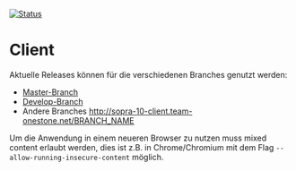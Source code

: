 [![Status](https://travis-ci.org/SoPra-Team-10/Client.svg?branch=master)](https://travis-ci.org/SoPra-Team-10/Client)
# Client
Aktuelle Releases können für die verschiedenen Branches genutzt werden:
 * [Master-Branch](http://sopra-10-client.team-onestone.net/)
 * [Develop-Branch](http://sopra-10-client.team-onestone.net/Develop/)
 * Andere Branches http://sopra-10-client.team-onestone.net/BRANCH_NAME


Um die Anwendung in einem neueren Browser zu nutzen muss mixed content erlaubt werden, dies ist z.B. in Chrome/Chromium mit dem Flag `--allow-running-insecure-content` möglich.
